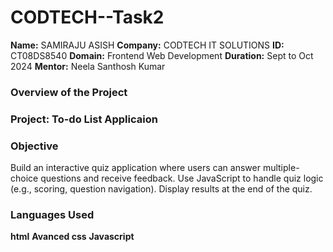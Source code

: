# CODTECH--Task2
**Name:** SAMIRAJU ASISH
**Company:** CODTECH IT SOLUTIONS
**ID:** CT08DS8540
**Domain:** Frontend Web Development
**Duration:** Sept to Oct 2024
**Mentor:** Neela Santhosh Kumar

### Overview of the Project
### Project: To-do List Applicaion

### Objective
Build an interactive quiz application where users can answer multiple-choice questions and receive feedback. Use JavaScript to handle quiz logic (e.g., scoring, question navigation). Display results at the end of the quiz.

### Languages Used
**html**
**Avanced css**
**Javascript**
